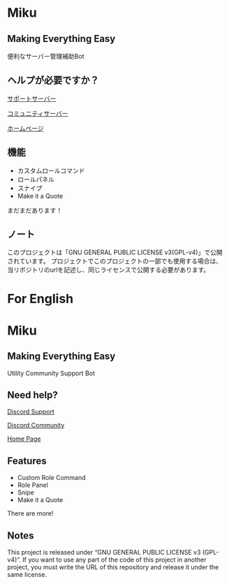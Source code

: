 # Miku
## Making Everything Easy
便利なサーバー管理補助Bot

## ヘルプが必要ですか？
[サポートサーバー](https://discord.gg/A2dYWKYtXe)

[コミュニティサーバー](https://discord.gg/ktkt)

[ホームページ](https://miku.harukoto.jp)

## 機能
- カスタムロールコマンド
- ロールパネル
- スナイプ
- Make it a Quote

まだまだあります！

## ノート
このプロジェクトは「GNU GENERAL PUBLIC LICENSE v3(GPL-v4)」で公開されています。
プロジェクトでこのプロジェクトの一部でも使用する場合は、当リポジトリのurlを記述し、同じライセンスで公開する必要があります。

# For English
# Miku
## Making Everything Easy
Utility Community Support Bot

## Need help?
[Discord Support](https://discord.gg/A2dYWKYtXe)

[Discord Community](https://discord.gg/ktkt)

[Home Page](https://miku.harukoto.jp)

## Features
- Custom Role Command
- Role Panel
- Snipe
- Make it a Quote

There are more!

## Notes
This project is released under “GNU GENERAL PUBLIC LICENSE v3 (GPL-v4)”.
If you want to use any part of the code of this project in another project, you must write the URL of this repository and release it under the same license.